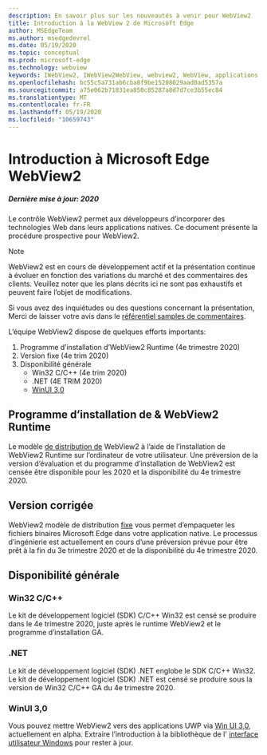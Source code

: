 ```yaml
---
description: En savoir plus sur les nouveautés à venir pour WebView2
title: Introduction à la WebView 2 de Microsoft Edge
author: MSEdgeTeam
ms.author: msedgedevrel
ms.date: 05/19/2020
ms.topic: conceptual
ms.prod: microsoft-edge
ms.technology: webview
keywords: IWebView2, IWebView2WebView, webview2, WebView, applications Win32, Win32, Edge, ICoreWebView2, ICoreWebView2Host, contrôle de navigateur, html Edge
ms.openlocfilehash: bc55c5a731ab6cba8f9be15208029aad0ad5357a
ms.sourcegitcommit: a75e062b71831ea850c85287a8d7d7ce3b55ec84
ms.translationtype: MT
ms.contentlocale: fr-FR
ms.lasthandoff: 05/19/2020
ms.locfileid: "10659743"
---
```

# Introduction à Microsoft Edge WebView2

##### Dernière mise à jour: 2020

Le contrôle WebView2 permet aux développeurs d’incorporer des technologies Web dans leurs applications natives. Ce document présente la procédure prospective pour WebView2. 

> [!NOTE]
> WebView2 est en cours de développement actif et la présentation continue à évoluer en fonction des variations du marché et des commentaires des clients. Veuillez noter que les plans décrits ici ne sont pas exhaustifs et peuvent faire l’objet de modifications. 

Si vous avez des inquiétudes ou des questions concernant la présentation, Merci de laisser votre avis dans le [référentiel samples de commentaires](https://github.com/MicrosoftEdge/WebViewFeedback).

L’équipe WebView2 dispose de quelques efforts importants:

1.  Programme d’installation d’WebView2 Runtime (4e trimestre 2020)
2.  Version fixe (4e trim 2020)
3.  Disponibilité générale 
    *   Win32 C/C++ (4e trim 2020)
    *   .NET (4E TRIM 2020)
    *   [WinUI 3,0](https://github.com/microsoft/microsoft-ui-xaml/blob/master/docs/roadmap.md)

## Programme d’installation de & WebView2 Runtime

Le modèle [de distribution de](./concepts/distribution.md#microsoft-edge-webview2-runtime) WebView2 à l’aide de l’installation de WebView2 Runtime sur l’ordinateur de votre utilisateur. Une préversion de la version d’évaluation et du programme d’installation de WebView2 est censée être disponible pour les 2020 et la disponibilité du 4e trimestre 2020.

## Version corrigée

WebView2 modèle de distribution [fixe](./concepts/distribution.md#roadmap) vous permet d’empaqueter les fichiers binaires Microsoft Edge dans votre application native. Le processus d’ingénierie est actuellement en cours d’une préversion prévue pour être prêt à la fin du 3e trimestre 2020 et de la disponibilité du 4e trimestre 2020.

## Disponibilité générale 

### Win32 C/C++

Le kit de développement logiciel (SDK) C/C++ Win32 est censé se produire dans le 4e trimestre 2020, juste après le runtime WebView2 et le programme d’installation GA.

### .NET

Le kit de développement logiciel (SDK) .NET englobe le SDK C/C++ Win32. Le kit de développement logiciel (SDK) .NET est censé se produire sous la version de Win32 C/C++ GA du 4e trimestre 2020.

### WinUI 3,0

Vous pouvez mettre WebView2 vers des applications UWP via [Win UI 3,0](/uwp/toolkits/winui3/), actuellement en alpha. Extraire l’introduction à la bibliothèque de l' [interface utilisateur Windows](https://github.com/microsoft/microsoft-ui-xaml/blob/master/docs/roadmap.md) pour rester à jour.  
